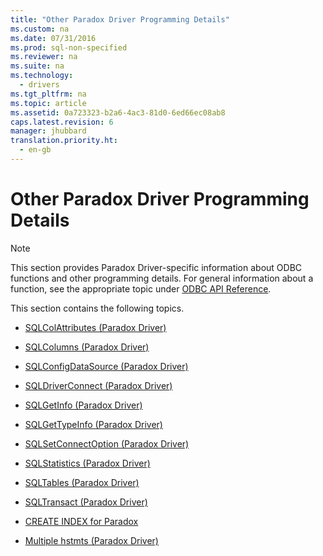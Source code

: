 ```yaml
---
title: "Other Paradox Driver Programming Details"
ms.custom: na
ms.date: 07/31/2016
ms.prod: sql-non-specified
ms.reviewer: na
ms.suite: na
ms.technology: 
  - drivers
ms.tgt_pltfrm: na
ms.topic: article
ms.assetid: 0a723323-b2a6-4ac3-81d0-6ed66ec08ab8
caps.latest.revision: 6
manager: jhubbard
translation.priority.ht: 
  - en-gb
---
```

# Other Paradox Driver Programming Details
> [!NOTE]  
>  This section provides Paradox Driver-specific information about ODBC functions and other programming details. For general information about a function, see the appropriate topic under [ODBC API Reference](../content/ODBC-API-Reference.md).  
  
 This section contains the following topics.  
  
-   [SQLColAttributes (Paradox Driver)](../content/SQLColAttributes--Paradox-Driver-.md)  
  
-   [SQLColumns (Paradox Driver)](../content/SQLColumns--Paradox-Driver-.md)  
  
-   [SQLConfigDataSource (Paradox Driver)](../content/SQLConfigDataSource--Paradox-Driver-.md)  
  
-   [SQLDriverConnect (Paradox Driver)](../content/SQLDriverConnect--Paradox-Driver-.md)  
  
-   [SQLGetInfo (Paradox Driver)](../content/SQLGetInfo--Paradox-Driver-.md)  
  
-   [SQLGetTypeInfo (Paradox Driver)](../content/SQLGetTypeInfo--Paradox-Driver-.md)  
  
-   [SQLSetConnectOption (Paradox Driver)](../content/SQLSetConnectOption--Paradox-Driver-.md)  
  
-   [SQLStatistics (Paradox Driver)](../content/SQLStatistics--Paradox-Driver-.md)  
  
-   [SQLTables (Paradox Driver)](../content/SQLTables--Paradox-Driver-.md)  
  
-   [SQLTransact (Paradox Driver)](../content/SQLTransact--Paradox-Driver-.md)  
  
-   [CREATE INDEX for Paradox](../content/CREATE-INDEX-for-Paradox.md)  
  
-   [Multiple hstmts (Paradox Driver)](../content/Multiple-hstmts--Paradox-Driver-.md)